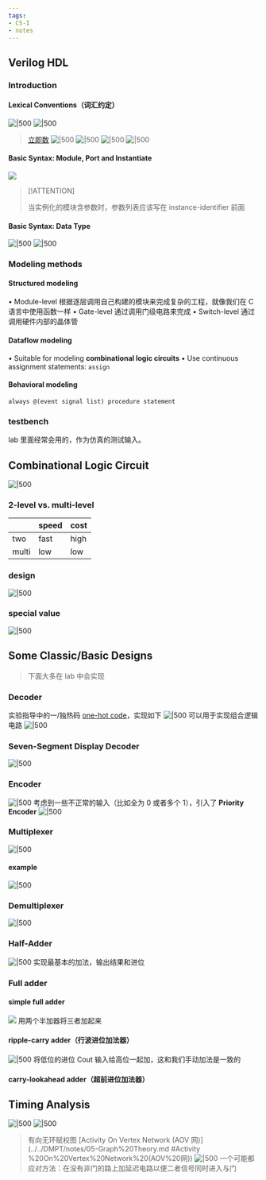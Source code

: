 ```yaml
---
tags:
- CS-I
- notes
---
```

## Verilog HDL
### Introduction
#### Lexical Conventions（词汇约定）
![|500](attachments/03-Combinational%20Logic%20Design.png)
![|500](attachments/03-Combinational%20Logic%20Design-1.png)
> [立即数](https://zju-sys.pages.zjusct.io/sys1/sys1-sp24/lab1-1/#_11)
![|500](attachments/03-Combinational%20Logic%20Design-2.png)
![|500](attachments/03-Combinational%20Logic%20Design-3.png)
![|500](attachments/03-Combinational%20Logic%20Design-4.png) ![|500](attachments/03-Combinational%20Logic%20Design-5.png)
#### Basic Syntax: Module, Port and Instantiate
![](attachments/03-Combinational%20Logic%20Design-6.png)
> [!ATTENTION]
>
> 当实例化的模块含参数时，参数列表应该写在 instance-identifier 前面
#### Basic Syntax: Data Type
![|500](attachments/03-Combinational%20Logic%20Design-7.png)
![|500](attachments/03-Combinational%20Logic%20Design-8.png)
### Modeling methods
#### Structured modeling
• Module-level
根据逐层调用自己构建的模块来完成复杂的工程，就像我们在 C 语言中使用函数一样
• Gate-level
通过调用门级电路来完成
• Switch-level
通过调用硬件内部的晶体管
#### Dataflow modeling
• Suitable for modeling **combinational logic circuits**
• Use continuous assignment statements: `assign`
#### Behavioral modeling
`always @(event signal list) procedure statement`
### testbench
lab 里面经常会用的，作为仿真的测试输入。
## Combinational Logic Circuit
![|500](attachments/03-Combinational%20Logic%20Design-9.png)
### 2-level vs. multi-level
|       | speed | cost |
| ----- | ----- | ---- |
| two   | fast  | high |
| multi | low   | low  |
### design
![|500](attachments/03-Combinational%20Logic%20Design-10.png)
### special value
![|500](attachments/03-Combinational%20Logic%20Design-11.png)
## Some Classic/Basic Designs
> 下面大多在 lab 中会实现
### Decoder
实验指导中的一/独热码 [one-hot code](https://zju-sys.pages.zjusct.io/sys1/sys1-sp24/lab1-2/#_4:~:text=%E6%80%A7%E6%9B%B4%E5%B7%AE%E3%80%82-,%E5%A4%8D%E5%90%88%E5%A4%9A%E8%B7%AF%E9%80%89%E6%8B%A9%E5%99%A8%E5%AE%9E%E7%8E%B0%E8%AF%91%E7%A0%81%E5%99%A8,-%E5%AF%B9%E4%BA%8E%20N%20%E4%BD%8D)，实现如下
![|500](attachments/03-Combinational%20Logic%20Design-12.png)
可以用于实现组合逻辑电路
![|500](attachments/03-Combinational%20Logic%20Design-13.png)
### Seven-Segment Display Decoder
![|500](attachments/03-Combinational%20Logic%20Design-14.png)
### Encoder
![|500](attachments/03-Combinational%20Logic%20Design-15.png)
考虑到一些不正常的输入（比如全为 0 或者多个 1），引入了 **Priority Encoder**
![|500](attachments/03-Combinational%20Logic%20Design-16.png)
### Multiplexer
![|500](attachments/03-Combinational%20Logic%20Design-17.png)
#### example
![|500](attachments/03-Combinational%20Logic%20Design-18.png)
### Demultiplexer
![|500](attachments/03-Combinational%20Logic%20Design-19.png)
### Half-Adder
![|500](attachments/03-Combinational%20Logic%20Design-20.png)
实现最基本的加法，输出结果和进位
### Full adder
#### simple full adder
![](attachments/03-Combinational%20Logic%20Design-22.png)
用两个半加器将三者加起来
#### ripple-carry adder（行波进位加法器）
![|500](attachments/03-Combinational%20Logic%20Design-21.png)
将低位的进位 Cout 输入给高位一起加，这和我们手动加法是一致的
#### carry-lookahead adder（超前进位加法器）
## Timing Analysis
![|500](attachments/03-Combinational%20Logic%20Design-23.png)
![|500](attachments/03-Combinational%20Logic%20Design-24.png)
> 有向无环赋权图 [Activity On Vertex Network (AOV 网)](../../DMPT/notes/05-Graph%20Theory.md #Activity %20On%20Vertex%20Network%20(AOV%20网))
![|500](attachments/03-Combinational%20Logic%20Design-25.png)
> 一个可能都应对方法：在没有非门的路上加延迟电路以便二者信号同时进入与门